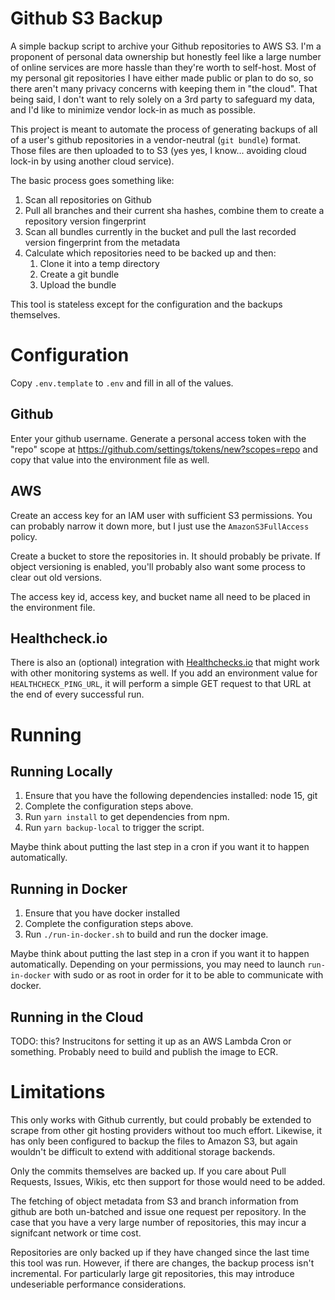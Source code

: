 # Github S3 Backup

A simple backup script to archive your Github repositories to AWS S3.
I'm a proponent of personal data ownership but honestly feel like a large number of online services are more hassle than they're worth to self-host.
Most of my personal git repositories I have either made public or plan to do so, so there aren't many privacy concerns with keeping them in "the cloud".
That being said, I don't want to rely solely on a 3rd party to safeguard my data, and I'd like to minimize vendor lock-in as much as possible.

This project is meant to automate the process of generating backups of all of a user's github repositories in a vendor-neutral (`git bundle`) format.
Those files are then uploaded to to S3 (yes yes, I know... avoiding cloud lock-in by using another cloud service).

The basic process goes something like:

1) Scan all repositories on Github
1) Pull all branches and their current sha hashes, combine them to create a repository version fingerprint
1) Scan all bundles currently in the bucket and pull the last recorded version fingerprint from the metadata
1) Calculate which repositories need to be backed up and then:
    1) Clone it into a temp directory
    1) Create a git bundle
    1) Upload the bundle

This tool is stateless except for the configuration and the backups themselves.

# Configuration

Copy `.env.template` to `.env` and fill in all of the values.

## Github

Enter your github username.
Generate a personal access token with the "repo" scope at https://github.com/settings/tokens/new?scopes=repo and copy that value into the environment file as well.

## AWS

Create an access key for an IAM user with sufficient S3 permissions.
You can probably narrow it down more, but I just use the `AmazonS3FullAccess` policy.

Create a bucket to store the repositories in.
It should probably be private.
If object versioning is enabled, you'll probably also want some process to clear out old versions.

The access key id, access key, and bucket name all need to be placed in the environment file.

## Healthcheck.io

There is also an (optional) integration with [Healthchecks.io](https://healthchecks.io/) that might work with other monitoring systems as well.
If you add an environment value for `HEALTHCHECK_PING_URL`, it will perform a simple GET request to that URL at the end of every successful run.

# Running

## Running Locally

1) Ensure that you have the following dependencies installed: node 15, git
1) Complete the configuration steps above.
1) Run `yarn install` to get dependencies from npm.
1) Run `yarn backup-local` to trigger the script.

Maybe think about putting the last step in a cron if you want it to happen automatically.

## Running in Docker

1) Ensure that you have docker installed
1) Complete the configuration steps above.
1) Run `./run-in-docker.sh` to build and run the docker image.

Maybe think about putting the last step in a cron if you want it to happen automatically.
Depending on your permissions, you may need to launch `run-in-docker` with sudo or as root in order for it to be able to communicate with docker.

## Running in the Cloud

TODO: this?
Instrucitons for setting it up as an AWS Lambda Cron or something.
Probably need to build and publish the image to ECR.

# Limitations

This only works with Github currently, but could probably be extended to scrape from other git hosting providers without too much effort.
Likewise, it has only been configured to backup the files to Amazon S3, but again wouldn't be difficult to extend with additional storage backends.

Only the commits themselves are backed up.
If you care about Pull Requests, Issues, Wikis, etc then support for those would need to be added.

The fetching of object metadata from S3 and branch information from github are both un-batched and issue one request per repository.
In the case that you have a very large number of repositories, this may incur a signifcant network or time cost.

Repositories are only backed up if they have changed since the last time this tool was run.
However, if there are changes, the backup process isn't incremental.
For particularly large git repositories, this may introduce undeseriable performance considerations.
